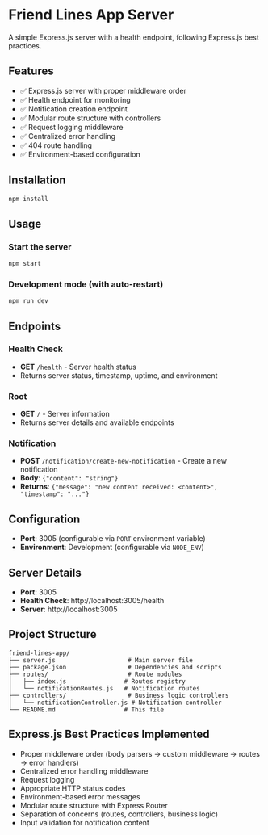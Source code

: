 # Friend Lines App Server

A simple Express.js server with a health endpoint, following Express.js best practices.

## Features

- ✅ Express.js server with proper middleware order
- ✅ Health endpoint for monitoring
- ✅ Notification creation endpoint
- ✅ Modular route structure with controllers
- ✅ Request logging middleware
- ✅ Centralized error handling
- ✅ 404 route handling
- ✅ Environment-based configuration

## Installation

```bash
npm install
```

## Usage

### Start the server
```bash
npm start
```

### Development mode (with auto-restart)
```bash
npm run dev
```

## Endpoints

### Health Check
- **GET** `/health` - Server health status
- Returns server status, timestamp, uptime, and environment

### Root
- **GET** `/` - Server information
- Returns server details and available endpoints

### Notification
- **POST** `/notification/create-new-notification` - Create a new notification
- **Body**: `{"content": "string"}`
- **Returns**: `{"message": "new content received: <content>", "timestamp": "..."}`

## Configuration

- **Port**: 3005 (configurable via `PORT` environment variable)
- **Environment**: Development (configurable via `NODE_ENV`)

## Server Details

- **Port**: 3005
- **Health Check**: http://localhost:3005/health
- **Server**: http://localhost:3005

## Project Structure

```
friend-lines-app/
├── server.js                    # Main server file
├── package.json                 # Dependencies and scripts
├── routes/                      # Route modules
│   ├── index.js                # Routes registry
│   └── notificationRoutes.js   # Notification routes
├── controllers/                 # Business logic controllers
│   └── notificationController.js # Notification controller
└── README.md                   # This file
```

## Express.js Best Practices Implemented

- Proper middleware order (body parsers → custom middleware → routes → error handlers)
- Centralized error handling middleware
- Request logging
- Appropriate HTTP status codes
- Environment-based error messages
- Modular route structure with Express Router
- Separation of concerns (routes, controllers, business logic)
- Input validation for notification content
